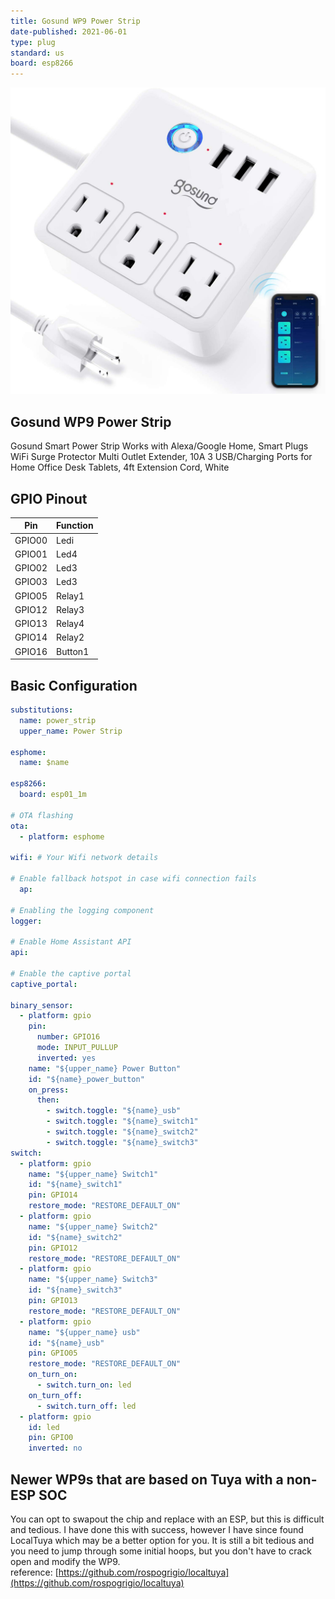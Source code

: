 ```yaml
---
title: Gosund WP9 Power Strip
date-published: 2021-06-01
type: plug
standard: us
board: esp8266
---
```


![Product Image](Gosund-WP9.jpg "Gosund WP9 Power Strip")

## Gosund WP9 Power Strip

Gosund Smart Power Strip Works with Alexa/Google Home, Smart Plugs WiFi Surge Protector Multi Outlet Extender, 10A 3 USB/Charging Ports for Home Office Desk Tablets, 4ft Extension Cord, White

## GPIO Pinout

| Pin    | Function |
| ------ | -------- |
| GPIO00 | Ledi     |
| GPIO01 | Led4     |
| GPIO02 | Led3     |
| GPIO03 | Led3     |
| GPIO05 | Relay1   |
| GPIO12 | Relay3   |
| GPIO13 | Relay4   |
| GPIO14 | Relay2   |
| GPIO16 | Button1  |

## Basic Configuration

```yaml
substitutions:
  name: power_strip
  upper_name: Power Strip

esphome:
  name: $name

esp8266:
  board: esp01_1m
  
# OTA flashing
ota:
  - platform: esphome

wifi: # Your Wifi network details
  
# Enable fallback hotspot in case wifi connection fails  
  ap:

# Enabling the logging component
logger:

# Enable Home Assistant API
api:

# Enable the captive portal
captive_portal:

binary_sensor:
  - platform: gpio
    pin:
      number: GPIO16
      mode: INPUT_PULLUP
      inverted: yes
    name: "${upper_name} Power Button"
    id: "${name}_power_button"
    on_press:
      then:
        - switch.toggle: "${name}_usb"
        - switch.toggle: "${name}_switch1"
        - switch.toggle: "${name}_switch2"
        - switch.toggle: "${name}_switch3"
switch:
  - platform: gpio
    name: "${upper_name} Switch1"
    id: "${name}_switch1"
    pin: GPIO14
    restore_mode: "RESTORE_DEFAULT_ON"
  - platform: gpio
    name: "${upper_name} Switch2"
    id: "${name}_switch2"
    pin: GPIO12
    restore_mode: "RESTORE_DEFAULT_ON"
  - platform: gpio
    name: "${upper_name} Switch3"
    id: "${name}_switch3"
    pin: GPIO13
    restore_mode: "RESTORE_DEFAULT_ON"
  - platform: gpio
    name: "${upper_name} usb"
    id: "${name}_usb"
    pin: GPIO05
    restore_mode: "RESTORE_DEFAULT_ON"
    on_turn_on:
      - switch.turn_on: led
    on_turn_off:
      - switch.turn_off: led
  - platform: gpio
    id: led
    pin: GPIO0
    inverted: no
```

## Newer WP9s that are based on Tuya with a non-ESP SOC

You can opt to swapout the chip and replace with an ESP, but this is difficult and tedious.  I have done this with success, however I have since found LocalTuya which may be a better option for you.  It is still a bit tedious and you need to jump through some initial hoops, but you don't have to crack open and modify the WP9.  
reference:  [https://github.com/rospogrigio/localtuya](https://github.com/rospogrigio/localtuya)

